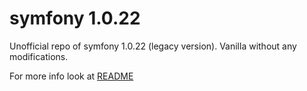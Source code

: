 # symfony 1.0.22 
Unofficial repo of symfony 1.0.22 (legacy version). Vanilla without any modifications.

For more info look at [README](symfony-1.0.22/README)
